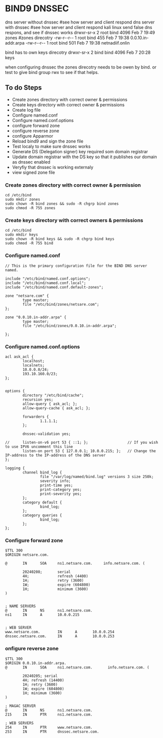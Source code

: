# BIND9 DNSSEC

dns server without dnssec  #see how server and client respond
dns server with dnssec      #see how server and client respond
kali linux send false dns respons, and see if dnssec works
drwxr-sr-x 2 root bind 4096 Feb  7 19:49 zones  #zones direcotry
-rw-r--r-- 1 root bind 455 Feb  7 19:38 0.0.10.in-addr.arpa
-rw-r--r-- 1 root bind 501 Feb  7 19:38 netnadiif.onlin

bind has to own keys direcotry
drwxr-sr-x 2 bind bind 4096 Feb  7 20:28 keys

when configuring dnssec the zones direcotry needs to be owen by bind. or test to give bind group rwx to see if that helps.

## To do Steps
- Create zones directory with correct owner & permissions
- Create keys directory with correct owner & permissions
- Create log file
- Configure named.conf
- Configure named.conf.options
- configure forward zone
- configure reverse zone
- configure Apparmor
- Reload bind9 and sign the zone file
- Test localy to make sure dnssec works
- Generate DS (Delegation signer) key required som domain registrar
- Update domain registrar with the DS key so that it publishes our domain as dnssec enabled
- Veryfiy that dnssec is working externaly
- view signed zone file



### Create zones directory with correct owner & permission
```linux
cd /etc/bind
sudo mkdir zones
sudo chown -R bind zones && sudo -R chgrp bind zones
sudo chmod -R 755 zones
```



### Create keys directory with correct owners & permissions
```linux
cd /etc/bind
sudo mkdir keys
sudo chown -R bind keys && sudo -R chgrp bind keys
sudo chmod -R 755 bind
```



### Configure named.conf
```linux
// This is the primary configuration file for the BIND DNS server named.

include "/etc/bind/named.conf.options";
include "/etc/bind/named.conf.local";
include "/etc/bind/named.conf.default-zones";

zone "netsare.com" {
        type master;
        file "/etc/bind/zones/netsare.com";
};

zone "0.0.10.in-addr.arpa" {
        type master;
        file "/etc/bind/zones/0.0.10.in-addr.arpa";

};
```



### Configure named.conf.options
```linux
acl ask_acl {
        localhost;
        localnets;
        10.0.0.0/24;
        193.10.160.0/23;
};


options {
        directory "/etc/bind/cache";
        recursion yes;
        allow-query { ask_acl; };
        allow-query-cache { ask_acl; };

        forwarders {
                1.1.1.1;
        };

        dnssec-validation yes;

//      listen-on-v6 port 53 { ::1; };                  // If you wish to use IPV6 uncomment this line
        listen-on port 53 { 127.0.0.1; 10.0.0.215; };   // Change the IP-address to the IP-address of the DNS server
};

logging {
        channel bind_log {
                file "/var/log/named/bind.log" versions 3 size 250k;
                severity info;
                print-time yes;
                print-category yes;
                print-severity yes;
        };
        category default {
                bind_log;
        };
        category queries {
                bind_log;
        };
};
```



### Configure forward zone
```linux
$TTL 300
$ORIGIN netsare.com.

@       IN      SOA     ns1.netsare.com.     info.netsare.com. (

        20240208;       serial
        4H;             refresh (4400)
        1H;             retry (3600)
        1W;             expire (604800)
        1H;             minimum (3600)
)


; NAME SERVERS
@       IN      NS      ns1.netsare.com.
ns1     IN      A       10.0.0.215


; WEB SERVER
www.netsare.com.		IN      A       10.0.0.254
dnssec.netsare.com.		IN		A		10.0.0.253
```


### onfigure reverse zone
```linux
$TTL 300
$ORIGIN 0.0.10.in-addr.arpa.
@       IN      SOA     ns1.netsare.com.       info.netsare.com. (

        20240205; serial
        4H; refresh (14400)
        1H; retry (3600)
        1W; expire (604800)
        1H; minimum (3600)
)

; MAGAC SERVER
@       IN      NS      ns1.netsare.com.
215     IN      PTR     ns1.netsare.com.

; WEB SERVERS
254     IN      PTR     www.netsare.com.
253		IN		PTR		dnssec.netsare.com.		
```



```